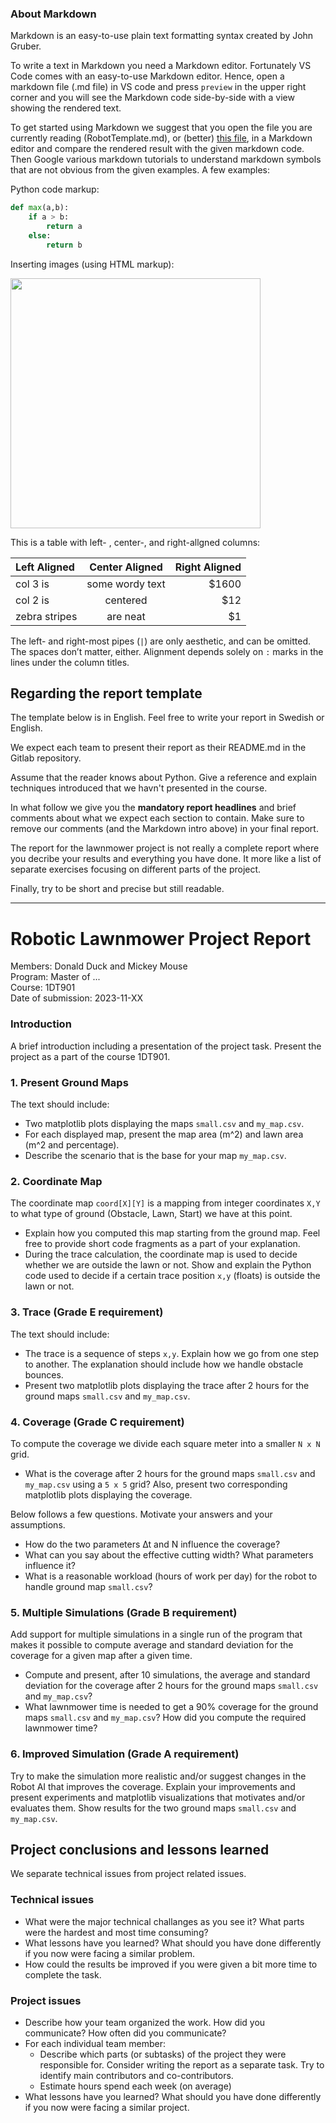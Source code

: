 
### About Markdown

Markdown is an easy-to-use plain text formatting syntax created by John Gruber.

To write a text in Markdown you need a Markdown editor. Fortunately VS Code comes with an easy-to-use Markdown editor. Hence, open a markdown file (.md file) in VS code and press ``preview`` in the upper right corner and you will see the Markdown code side-by-side with a view showing the rendered text.

To get started using Markdown we suggest that you open the file you are currently reading (RobotTemplate.md), or (better) [this file](https://homepage.lnu.se//staff/jlnmsi/python/2021/Macdown.zip), in a Markdown editor and compare the rendered result with the given markdown code. Then Google various markdown tutorials to understand markdown symbols that are not obvious from the given examples. A few examples:

Python code markup:

```python
def max(a,b):
	if a > b:
		return a
	else:
		return b
```

Inserting images (using HTML markup):

<img src="http://homepage.lnu.se/staff/jlnmsi/python/2020/cos_sin.png" width="400"/>


This is a table with left- , center-, and right-allgned columns:

| Left Aligned  | Center Aligned  | Right Aligned |
|:------------- |:---------------:| -------------:|
| col 3 is      | some wordy text |         $1600 |
| col 2 is      | centered        |           $12 |
| zebra stripes | are neat        |            $1 |

The left- and right-most pipes (`|`) are only aesthetic, and can be omitted. The spaces don’t matter, either. Alignment depends solely on `:` marks in the lines under the column titles.

## Regarding the report template

The template below is in English. Feel free to write your report in Swedish or English. 

We expect each team to present their report as their README.md in the Gitlab repository.

Assume that the reader knows about Python. Give a reference and explain techniques introduced that we havn't presented in the course.

In what follow we give you the **mandatory report headlines** and brief comments about what we expect each section to contain. Make sure to remove our comments (and the Markdown intro above) in your final report.

The report for the lawnmower project is not really a complete report where you decribe your results and everything you have done. It more like a list  of separate exercises focusing on different parts of the project.

Finally, try to be short and precise but still readable.  


************************

# Robotic Lawnmower Project Report 
Members: Donald Duck and Mickey Mouse  
Program: Master of ...   
Course: 1DT901  
Date of submission: 2023-11-XX

### Introduction  
A brief introduction including a presentation of the project task. Present the project as a part of the course 1DT901.  

### 1. Present Ground Maps
The text should include:

- Two matplotlib plots displaying the maps ``small.csv`` and ``my_map.csv``.
- For each displayed map, present the map area (m^2) and lawn area (m^2 and percentage).
- Describe the scenario that is the base for your map ``my_map.csv``.

### 2. Coordinate Map
The coordinate map ``coord[X][Y]`` is a mapping from integer coordinates ``X,Y`` to what type of ground (Obstacle, Lawn, Start) we have at this point. 

- Explain how you computed this map starting from the ground map. Feel free to provide short code fragments as a part of your explanation.
- During the trace calculation, the coordinate map is used to decide whether we are outside the lawn or not. Show and explain the Python code used to decide if a certain trace position ``x,y`` (floats) is outside the lawn or not.



### 3. Trace (Grade E requirement)
The text should include:

- The trace is a sequence of steps ``x,y``. Explain how we go from one step to another. The explanation should include how we handle obstacle bounces. 
- Present two matplotlib plots displaying the trace after 2 hours for the ground maps ``small.csv`` and ``my_map.csv``.	

### 4. Coverage (Grade C requirement)
To compute the coverage we divide each square meter into a smaller ``N x N`` grid.

- What is the coverage after 2 hours for the ground maps ``small.csv`` and ``my_map.csv`` using a ``5 x 5`` grid? Also, present two corresponding matplotlib plots displaying the coverage. 	

Below follows a few questions. Motivate your answers and your assumptions.

+ How do the two parameters ∆t and N influence the coverage?
+ What can you say about the effective cutting width? What parameters influence it?
+ What is a reasonable workload (hours of work per day) for the robot to handle ground map ``small.csv``? 

### 5. Multiple Simulations (Grade B requirement)
Add support for multiple simulations in a single run of the program that makes it possible to compute average and standard deviation for the coverage for a given map after a given time.

- Compute and present, after 10 simulations, the average and standard deviation for the coverage after 2 hours for the ground maps ``small.csv`` and ``my_map.csv``?
- What lawnmower time is needed to get a 90% coverage for the ground maps ``small.csv`` and ``my_map.csv``? How did you compute the required lawnmower time?

### 6. Improved Simulation (Grade A requirement)
Try to make the simulation more realistic and/or suggest changes in the Robot AI that improves the coverage. Explain your improvements and present experiments and matplotlib visualizations that motivates and/or evaluates them. Show results for the two ground maps ``small.csv`` and ``my_map.csv``. 


## Project conclusions and lessons learned
We separate technical issues from project related issues.
### Technical issues 
- What were the major technical challanges as you see it? What parts were the hardest and most time consuming?
- What lessons have you learned? What should you have done differently if you now were facing a similar problem.
- How could the results be improved if you were given a bit more time to complete the task.

### Project issues
- Describe how your team organized the work. How did you communicate? How often did you communicate?
- For each individual team member: 
 	* Describe which parts (or subtasks) of the project they were responsible for. Consider writing the report as a separate task. Try to identify main contributors and co-contributors.
 	* Estimate hours spend each week (on average)
 - What lessons have you learned? What should you have done differently if you now were facing a similar project.



